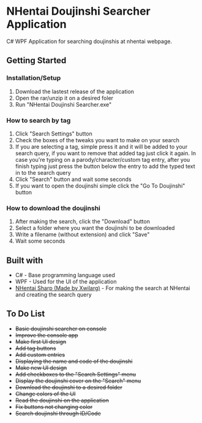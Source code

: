 <h1>NHentai Doujinshi Searcher Application</h1>
C# WPF Application for searching doujinshis at nhentai webpage.
<h2>Getting Started</h2>
<h3>Installation/Setup</h3>
<ol>
  <li>Download the lastest release of the application</li>
  <li>Open the rar/unzip it on a desired foler</li>
  <li>Run "NHentai Doujinshi Searcher.exe"</li>
</ol>

<h3>How to search by tag</h3>
<ol>
  <li>Click "Search Settings" button</li>
  <li>Check the boxes of the tweaks you want to make on your search</li>
  <li>If you are selecting a tag, simple press it and it will be added to your search query, if you want to remove that added tag just click it again. In case you're typing on a parody/character/custom tag entry, after you finish typing just press the button below the entry to add the typed text in to the search query</li>
  <li>Click "Search" button and wait some seconds</li>
  <li>If you want to open the doujinshi simple click the "Go To Doujinshi" button</li>
</ol>

<h3>How to download the doujinshi</h3>
<ol>
  <li>After making the search, click the "Download" button</li>
  <li>Select a folder where you want the doujinshi to be downloaded</li>
  <li>Write a filename (without extension) and click "Save"</li>
  <li>Wait some seconds</li>
</ol>

<h2>Built with</h2>
<ul>
  <li>C# - Base programming language used</li>
  <li>WPF - Used for the UI of the application</li>
  <li><a href="https://github.com/Xwilarg/NHentaiSharp">NHentai Sharp (Made by Xwilarg)</a> - For making the search at NHentai and creating the search query</li>
</ul>

<h2>To Do List</h2>
<ul>
  <li><strike>Basic doujinshi searcher on console</strike></li>
  <li><strike>Improve the console app</strike></li>
  <li><strike>Make first UI design</strike></li>
  <li><strike>Add tag buttons</strike></li>
  <li><strike>Add custom entries</strike></li>
  <li><strike>Displaying the name and code of the doujinshi</strike></li>
  <li><strike>Make new UI design</strike></li>
  <li><strike>Add checkboxes to the "Search Settings" menu</strike></li>
  <li><strike>Display the doujinshi cover on the "Search" menu</strike></li>
  <li><strike>Download the doujinshi to a desired folder</strike></li>
  <li><strike>Change colors of the UI<strike></li>
  <li><strike>Read the doujinshi on the application<strike></li>
  <li>Fix buttons not changing color</li>
  <li>Search doujinshi through ID/Code</li>
</ul>
